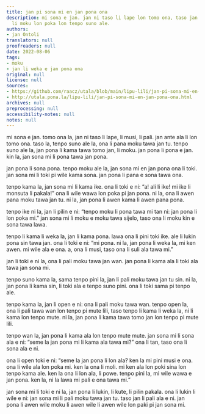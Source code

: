 ```yaml
---
title: jan pi sona mi en jan pona ona
description: mi sona e jan. jan ni taso li lape lon tomo ona, taso jan pona ona wan
  li moku lon poka lon tenpo suno ale.
authors:
- jan Ontoli
translators: null
proofreaders: null
date: 2022-08-06
tags:
- moku
- jan li weka e jan pona ona
original: null
license: null
sources:
- https://github.com/raacz/utala/blob/main/lipu-lili/jan-pi-sona-mi-en-jan-pona-ona.md
- http://utala.pona.la/lipu-lili/jan-pi-sona-mi-en-jan-pona-ona.html
archives: null
preprocessing: null
accessibility-notes: null
notes: null
---
```


mi sona e jan. tomo ona la, jan ni taso li lape, li musi, li pali. jan ante ala li lon tomo ona. taso la, tenpo suno ale la, ona li pana moku tawa jan tu. tenpo suno ale la, jan pona li kama tawa tomo jan, li moku. jan pona li pona e jan. kin la, jan sona mi li pona tawa jan pona.

jan pona li sona pona. tenpo moku ale la, jan sona mi en jan pona ona li toki. jan sona mi li toki pi wile kama sona. jan pona li pana e sona tawa ona.

tenpo kama la, jan sona mi li kama ike. ona li toki e ni: “a! ali li ike! mi ike li monsuta li pakala!” ona li wile wawa lon poka pi jan pona. ni la, ona li awen pana moku tawa jan tu. ni la, jan pona li awen kama li awen pana pona.

tenpo ike ni la, jan li pilin e ni: “tenpo moku li pona tawa mi tan ni: jan pona li lon poka mi.” jan sona mi li moku e moku tawa sijelo, taso ona li moku kin e sona tawa lawa.

tenpo li kama li weka la, jan li kama pona. lawa ona li pini toki ike. ale li lukin pona sin tawa jan. ona li toki e ni: “mi pona. ni la, jan pona li weka la, mi ken awen. mi wile ala e ona. a, ona li musi, taso ona li suli ala tawa mi.”

jan li toki e ni la, ona li pali moku tawa jan wan. jan pona li kama ala li toki ala tawa jan sona mi.

tenpo suno kama la, sama tenpo pini la, jan li pali moku tawa jan tu sin. ni la, jan pona li kama sin, li toki ala e tenpo suno pini. ona li toki sama pi tenpo ale.

tenpo kama la, jan li open e ni: ona li pali moku tawa wan. tenpo open la, ona li pali tawa wan lon tenpo pi mute lili, taso tenpo li kama li weka la, ni li kama lon tenpo mute. ni la, jan pona li kama tawa tomo jan lon tenpo pi mute lili.

tenpo wan la, jan pona li kama ala lon tenpo mute mute. jan sona mi li sona ala e ni: “seme la jan pona mi li kama ala tawa mi?” ona li tan, taso ona li sona ala e ni.

ona li open toki e ni: “seme la jan pona li lon ala? ken la mi pini musi e ona. ona li wile ala lon poka mi. ken la ona li moli. mi ken ala lon poki sina lon tenpo kama ale. ken la ona li lon ala, li powe. tenpo pini la, mi wile wawa e jan pona. ken la, ni la lawa mi pali e ona tawa mi.”

jan sona mi li toki e ni la, jan pona li lukin, li kute, li pilin pakala. ona li lukin li wile e ni: jan sona mi li pali moku tawa jan tu. taso jan li pali ala e ni. jan pona li awen wile moku li awen wile li awen wile lon paki pi jan sona mi.